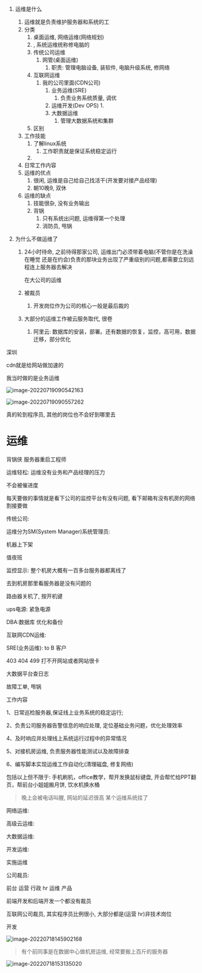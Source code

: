 1. 运维是什么
   1. 运维就是负责维护服务器和系统的工
   2. 分类
      1. 桌面运维, 网络运维(网络规划)
      2. , 系统运维统称修电脑的
      3. 传统公司运维
         1. 网管(桌面运维)
            1. 职责: 管理电脑设备, 装软件, 电脑升级系统, 修网络
      4. 互联网运维
         1. 我的公司里面(CDN公司)
            1. 业务运维(SRE)
               1. 负责业务系统质量, 调优
            2. 运维开发(Dev OPS)
               1. 
            3. 大数据运维
               1. 管理大数据系统和集群
      5. 区别
   3. 工作技能
      1. 了解linux系统
         1. 工作职责就是保证系统稳定运行
      2. 
   4. 日常工作内容
   5. 运维的优点
      1. 很闲, 运维是自己给自己找活干(开发要对接产品经理)
      2. 朝10晚9, 双休
   6. 运维的缺点
      1. 技能很杂, 没有业务输出
      2. 背锅
         1. 只有系统出问题, 运维得第一个处理
         2. 消防员, 甩锅

2. 为什么不做运维了

   1. 24小时待命, 之前待得那家公司, 运维出门必须带着电脑(不管你是在洗澡 在睡觉 还是在约会)负责的那块业务出现了严重级别的问题,都需要立刻远程连上服务器去解决

      在大公司的运维

   2. 被裁员
      1. 开发岗位作为公司的核心一般是最后裁的

   3. 大部分的运维工作被云服务取代, 很卷
      1. 阿里云: 数据库的安装，部署。还有数据的恢复，监控，高可用，数据迁移，部分优化

深圳

cdn就是给网站做加速的

我当时做的是业务运维

![image-20220719090542163](运维.assets/image-20220719090542163.png)

![image-20220719090557262](运维.assets/image-20220719090557262.png)

真的轮到程序员, 其他的岗位也不会好到哪里去

# 运维

背锅侠 服务器重启工程师

运维轻松: 运维没有业务和产品经理的压力

不会被催进度

每天要做的事情就是看下公司的监控平台有没有问题, 看下邮箱有没有机房的网络割接要做



传统公司: 

运维分为SM(System Manager)系统管理员:



机器上下架

值夜班

监控显示: 整个机房大概有一百多台服务器都离线了

去到机房那里看服务器是没有问题的

路由器关机了, 按开机键

ups电源: 紧急电源

DBA:数据库 优化和备份



互联网CDN运维:

SRE(业务运维): to B 客户

403 404 499 打不开网站或者网站很卡

大数据平台查日志



故障工单, 甩锅

工作内容

1、日常巡检服务器,保证线上业务系统的稳定运行;

2、负责公司服务器告警信息的响应处理, 定位基础业务问题，优化处理效率

4、及时响应并处理线上系统运行过程中的异常情况 

5、对接机房运维, 负责服务器性能测试以及故障排查

6、编写脚本实现运维工作自动化(清理磁盘, 修复网络)

包括以上但不限于: 手机刷机，office教学，帮开发换鼠标键盘, 开会帮忙给PPT翻页，帮前台小姐姐搬月饼, 饮水机换水桶

> 晚上会被电话叫醒, 网站的延迟很高 某个运维系统挂了



网络运维:

高级云运维: 

大数据运维:

开发运维:

实施运维



公司裁员:

前台 运营 行政 hr 运维 产品

前端开发和后端开发一个都没有裁员

互联网公司裁员, 其实程序员比例很小, 大部分都是(运营 hr)非技术岗位

开发







![image-20220718145902168](运维.assets/image-20220718145902168.png)

> 有个前同事是在数据中心做机房运维, 经常要搬上百斤的服务器



![image-20220718153135020](运维.assets/image-20220718153135020.png)